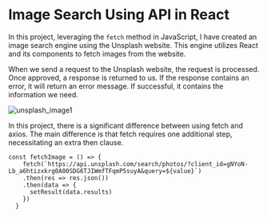 # Image Search Using API in React

In this project, leveraging the `fetch` method in JavaScript, I have created an image search engine using the Unsplash website. This engine utilizes React and its components to fetch images from the website.

When we send a request to the Unsplash website, the request is processed. Once approved, a response is returned to us. If the response contains an error, it will return an error message. If successful, it contains the information we need.

![unsplash_image1](https://github.com/user-attachments/assets/c86a4e7b-00f6-40bc-822f-a688fe6e39bd)

In this project, there is a significant difference between using fetch and axios. The main difference is that fetch requires one additional step, necessitating an extra then clause.

```
const fetchImage = () => {
    fetch(`https://api.unsplash.com/search/photos/?client_id=gNYoN-Lb_a6htizxkrg0A00SDG6TJIWmfTFqmP5suyA&query=${value}`)
    .then(res => res.json())
    .then(data => {
      setResult(data.results)
    })
  }
```
